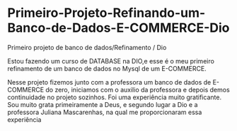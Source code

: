 # Primeiro-Projeto-Refinando-um-Banco-de-Dados-E-COMMERCE-Dio
Primeiro projeto de banco de dados/Refinamento / Dio

Estou fazendo um curso de DATABASE na DIO,e esse é o meu primeiro 
refinamento de um banco de dados no Mysql de um E-COMMERCE.
 
Nesse projeto fizemos junto com a professora um banco de dados de E-COMMERCE 
do zero, iniciamos com o auxilio da professora e depois demos continuidade
no projeto sozinhos. Foi uma experiência muito gratificante.
Sou muito grata primeiramente a Deus, e segundo lugar a Dio e a
professora Juliana Mascarenhas, na qual me proporcionaram essa experiência
